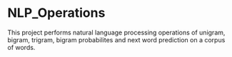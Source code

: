 # NLP_Operations
This project performs natural language processing operations of unigram, bigram, trigram, 
bigram probabilites and next word prediction on a corpus of words.
